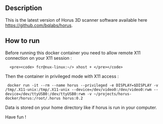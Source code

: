 ## Description
  
   This is the latest version of Horus 3D scanner software available here https://github.com/bqlabs/horus.
   
## How to run

  Before running this docker container you need to allow remote X11 connection on your X11 session :
     
      <pre><code> fcr@nux-linux:~/> xhost + </pre></code> 

  Then the container in privileged mode with X11 access :
   
  <pre><code> docker run -it --rm --name horus --privileged -e DISPLAY=$DISPLAY -v /tmp/.X11-unix:/tmp/.X11-unix --device=/dev/video0:/dev/video0:rwm --device=/dev/ttyUSB0:/dev/ttyUSB0:rwm -v ~/projects/horus-docker/horus:/root/.horus horus:0.2 </pre></code>

  Data is stored on your home directory like if horus is run in your computer.
    
Have fun !

